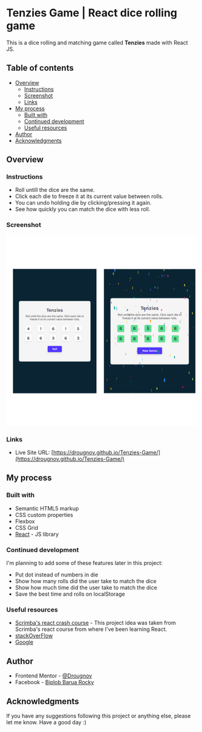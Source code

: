 # Tenzies Game | React dice rolling game

This is a dice rolling and matching game called **Tenzies** made with React JS.

## Table of contents

- [Overview](#overview)
  - [Instructions](#instructions)
  - [Screenshot](#screenshot)
  - [Links](#links)
- [My process](#my-process)
  - [Built with](#built-with)
  - [Continued development](#continued-development)
  - [Useful resources](#useful-resources)
- [Author](#author)
- [Acknowledgments](#acknowledgments)

## Overview

### Instructions

- Roll untill the dice are the same.
- Click each die to freeze it at its current value between rolls.
- You can undo holding die by clicking/pressing it again.
- See how quickly you can match the dice with less roll.

### Screenshot

![Tenzies Game's screenshot](./Images/design.jpg)

### Links

- Live Site URL: [https://drougnov.github.io/Tenzies-Game/](https://drougnov.github.io/Tenzies-Game/)

## My process

### Built with

- Semantic HTML5 markup
- CSS custom properties
- Flexbox
- CSS Grid
- [React](https://reactjs.org/) - JS library

### Continued development

I'm planning to add some of these features later in this project:

- Put dot instead of numbers in die
- Show how many rolls did the user take to match the dice
- Show how much time did the user take to match the dice
- Save the best time and rolls on localStorage

### Useful resources

- [Scrimba's react crash course](https://scrimba.com/learn/learnreact) - This project idea was taken from Scrimba's react course from where I've been learning React.
- [stackOverFlow](https://stackoverflow.com/)
- [Google](https://google.com)

## Author

- Frontend Mentor - [@Drougnov](https://www.frontendmentor.io/profile/Drougnov)
- Facebook - [Biplob Barua Rocky](https://www.facebook.com/ANT1D0t35)

## Acknowledgments

If you have any suggestions following this project or anything else, please let me know. Have a good day :)
